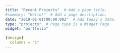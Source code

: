 ```yaml
---
title: "Recent Projects"  # Add a page title.
#summary: "Hello!"  # Add a page description.
date: "2019-01-01T00:00:00Z"  # Add today's date.
type: "projects"  # Page type is a Widget Page
widget: "portfolio"

[design]
  columns = "1"
---
```

